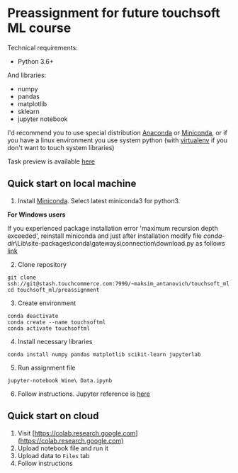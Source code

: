# Preassignment for future touchsoft ML course

Technical requirements:

* Python 3.6+

And libraries:

* numpy
* pandas
* matplotlib
* sklearn
* jupyter notebook

I'd recommend you to use special distribution [Anaconda](https://docs.anaconda.com/anaconda/install/) or [Miniconda](https://docs.conda.io/en/latest/miniconda.html), or if you have a linux environment you use system python (with [virtualenv](https://virtualenv.pypa.io/en/latest/) if you don't want to touch system libraries) 

Task preview is available [here](https://nbviewer.jupyter.org/gist/MaximAntonovich/1b73200a250f0b4e2b0c082a30b90f86)

## Quick start on local machine

1. Install [Miniconda](https://docs.conda.io/en/latest/miniconda.html). Select latest miniconda3 for python3.

**For Windows users**

If you experienced package installation error 'maximum recursion depth exceeded', reinstall miniconda and just after installation modify file *conda-dir*\Lib\site-packages\conda\gateways\connection\download.py as follows [link](https://github.com/conda/conda/issues/6994#issuecomment-374891087)

2. Clone repository
```
git clone ssh://git@stash.touchcommerce.com:7999/~maksim_antanovich/touchsoft_ml.git
cd touchsoft_ml/preassignment
```
3. Create environment
```
conda deactivate
conda create --name touchsoftml
conda activate touchsoftml
```
4. Install necessary libraries
```
conda install numpy pandas matplotlib scikit-learn jupyterlab
```
5. Run assignment file
```
jupyter-notebook Wine\ Data.ipynb
```
6. Follow instructions. Jupyter reference is [here](https://jupyter-notebook.readthedocs.io/en/stable/notebook.html)

## Quick start on cloud

1. Visit [https://colab.research.google.com](https://colab.research.google.com)
2. Upload notebook file and run it
3. Upload data to `Files` tab
4. Follow instructions